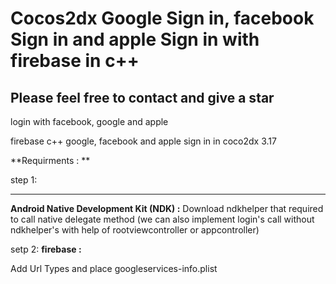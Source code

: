 # Cocos2dx Google Sign in, facebook Sign in and apple Sign in with firebase in c++

Please feel free to contact and give a star 
-----------------------------------------------

login with facebook, google and apple  

firebase c++ google, facebook and apple sign in in coco2dx 3.17

**Requirments : **

step 1: 
***
**Android Native Development Kit (NDK) :**
Download ndkhelper that required to call native delegate method
 (we can also implement login's call without ndkhelper's with help of rootviewcontroller or appcontroller)

setp 2:
**firebase :**

Add Url Types  and place googleservices-info.plist


